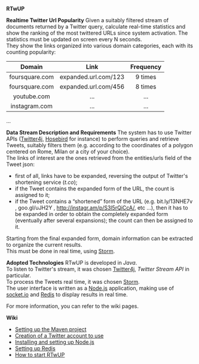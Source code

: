 **RTwUP**

**Realtime Twitter Url Popularity**
Given a suitably filtered stream of documents returned by a Twitter query, calculate real-time statistics and show the ranking of the most twittered URLs since system activation.
The statistics must be updated on screen every N seconds.  
They show the links organized into various domain categories, each with its counting popularity:  

| Domain | Link | Frequency |  
| :----: | :--: | :-------: |  
| foursquare.com | expanded.url.com/123 | 9 times |  
| foursquare.com | expanded.url.com/456 |8 times |  
| youtube.com | ... | ... |  
| instagram.com | ... | ...|   
...  

**Data Stream Description and Requirements**
The system has to use Twitter APIs ([Twitter4j][02], [Hosebird][03] for instance) to perform queries and retrieve Tweets, suitably filters them (e.g. according to the coordinates of a polygon centered on Rome, Milan or a city of your choice).  
The links of interest are the ones retrieved from the entities/urls field of the Tweet json: 
* first of all, links have to be expanded, reversing the output of Twitter's shortening service (*t.co*);
* if the Tweet contains the expanded form of the URL, the count is assigned to it;
* if the Tweet contains a “shortened” form of the URL (e.g. bit.ly/13NHE7v , goo.gl/uJH2Y , http://instagr.am/p/S3l5rQjCcA/, etc ...), then it has to be expanded in order to obtain the completely expanded form (eventually after several expansions); the count can then be assigned to it.
 
Starting from the final expanded form, domain information can be extracted to organize the current results.  
This must be done in real time, using [Storm][01].

**Adopted Technologies**
RTwUP is developed in *Java*.  
To listen to Twitter's stream, it was chosen [Twitter4j][02], *Twitter Stream API* in particular.  
To process the Tweets real time, it was chosen [Storm][01].  
The user interface is written as a [Node.js][04] application, making use of [socket.io][05] and [Redis][06] to display results in real time.  

For more information, you can refer to the wiki pages.

**Wiki**

* [Setting up the Maven project][07]
* [Creation of a Twitter account to use][08]
* [Installing and setting up Node.js][09]
* [Setting up Redis][10]
* [How to start RTwUP][11]



[01]: https://storm.apache.org "Apache Storm"

[02]: http://twitter4j.org/en/ "Twitter APIs in Java"

[03]: https://github.com/twitter/hbc "Hosebird client"

[04]: http://nodejs.org/ "Node.js web page"

[05]: http://socket.io/ "socket.io web page"

[06]: http://redis.io/ "Redis web page"

[07]: https://github.com/Dani7B/RTwUP-giw/wiki/Setting-up-the-Maven-project "Setting up the Maven project"

[08]: https://github.com/Dani7B/RTwUP-giw/wiki/Creation-of-a-Twitter-account-to-use "Creation of a Twitter account to use"

[09]: https://github.com/Dani7B/RTwUP-giw/wiki/Installing-and-setting-up-Node.js "Installing and setting up Node.js"

[10]: https://github.com/Dani7B/RTwUP-giw/wiki/Setting-up-Redis "Setting up Redis"

[11]: https://github.com/Dani7B/RTwUP-giw/wiki/How-to-start-RTwUP "How to start RTwUP"
